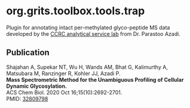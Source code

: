 # org.grits.toolbox.tools.trap
Plugin for annotating intact per-methylated glyco-peptide MS data developed by the [CCRC analytical service lab](https://ast.uga.edu/) from Dr. Parastoo Azadi.

## Publication
Shajahan A, Supekar NT, Wu H, Wands AM, Bhat G, Kalimurthy A, Matsubara M, Ranzinger R, Kohler JJ, Azadi P.  
**Mass Spectrometric Method for the Unambiguous Profiling of Cellular Dynamic Glycosylation.**  
ACS Chem Biol. 2020 Oct 16;15(10):2692-2701.  
PMID: [32809798](https://pubmed.ncbi.nlm.nih.gov/32809798/) 
